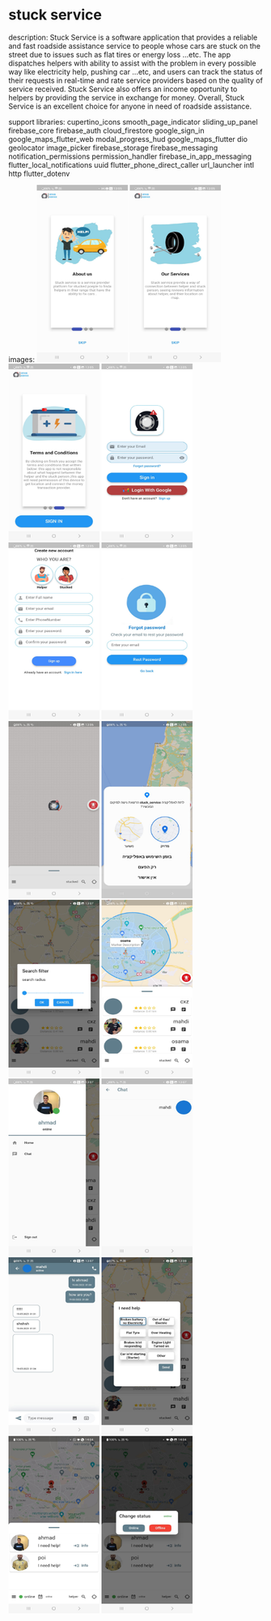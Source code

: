 # stuck service

description:
Stuck Service is a software application that provides a reliable and fast roadside assistance service to people whose cars are stuck on the street due to issues such as flat tires or energy loss ...etc. The app dispatches helpers with ability to assist with the problem in every possible way like electricity help, pushing car ...etc, and users can track the status of their requests in real-time and rate service providers based on the quality of service received. Stuck Service also offers an income opportunity to helpers by providing the service in exchange for money. Overall, Stuck Service is an excellent choice for anyone in need of roadside assistance.

support libraries:
  cupertino_icons
  smooth_page_indicator
  sliding_up_panel
  firebase_core
  firebase_auth
  cloud_firestore
  google_sign_in
  google_maps_flutter_web
  modal_progress_hud
  google_maps_flutter
  dio
  geolocator
  image_picker
  firebase_storage
  firebase_messaging
  notification_permissions
  permission_handler
  firebase_in_app_messaging
  flutter_local_notifications
  uuid
  flutter_phone_direct_caller
  url_launcher
  intl
  http
  flutter_dotenv
  
  images:
  <img src="Stuck_service_images\1.jpg" width=180 height=350>
  <img src="Stuck_service_images\2.jpg" width=180 height=350>
  <img src="Stuck_service_images\3.jpg" width=180 height=350>
  <img src="Stuck_service_images\4.jpg" width=180 height=350>
  <img src="Stuck_service_images\5.jpg" width=180 height=350>
  <img src="Stuck_service_images\6.jpg" width=180 height=350>
  <img src="Stuck_service_images\7.jpg" width=180 height=350>
  <img src="Stuck_service_images\8.jpg" width=180 height=350>
  <img src="Stuck_service_images\9.jpg" width=180 height=350>
  <img src="Stuck_service_images\10.jpg" width=180 height=350>
  <img src="Stuck_service_images\11.jpg" width=180 height=350>
  <img src="Stuck_service_images\12.jpg" width=180 height=350>
  <img src="Stuck_service_images\13.jpg" width=180 height=350>
  <img src="Stuck_service_images\14.jpg" width=180 height=350>
  <img src="Stuck_service_images\15.jpg" width=180 height=350>
  <img src="Stuck_service_images\16.jpg" width=180 height=350>
